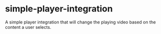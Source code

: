 # simple-player-integration
A simple player integration that will change the playing video based on the content a user selects.
